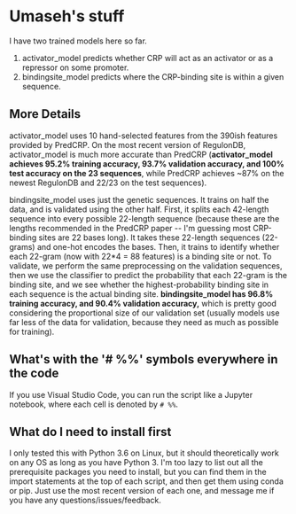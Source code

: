 # Umaseh's stuff

I have two trained models here so far.

1. activator_model predicts whether CRP will act as an activator or as a repressor on some promoter.
2. bindingsite_model predicts where the CRP-binding site is within a given sequence.

## More Details

activator_model uses 10 hand-selected features from the 390ish features provided by PredCRP. On the most recent version of RegulonDB, activator_model is much more accurate than PredCRP (__activator_model achieves 95.2% training accuracy, 93.7% validation accuracy, and 100% test accuracy on the 23 sequences__, while PredCRP achieves ~87% on the newest RegulonDB and 22/23 on the test sequences).

bindingsite_model uses just the genetic sequences. It trains on half the data, and is validated using the other half. First, it splits each 42-length sequence into every possible 22-length sequence (because these are the lengths recommended in the PredCRP paper -- I'm guessing most CRP-binding sites are 22 bases long). It takes these 22-length sequences (22-grams) and one-hot encodes the bases. Then, it trains to identify whether each 22-gram (now with 22*4 = 88 features) is a binding site or not. To validate, we perform the same preprocessing on the validation sequences, then we use the classifier to predict the probability that each 22-gram is the binding site, and we see whether the highest-probability binding site in each sequence is the actual binding site. __bindingsite_model has 96.8% training accuracy, and 90.4% validation accuracy,__ which is pretty good considering the proportional size of our validation set (usually models use far less of the data for validation, because they need as much as possible for training).

## What's with the '# %%' symbols everywhere in the code

If you use Visual Studio Code, you can run the script like a Jupyter notebook, where each cell is denoted by ```# %%```.

## What do I need to install first

I only tested this with Python 3.6 on Linux, but it should theoretically work on any OS as long as you have Python 3. I'm too lazy to list out all the prerequisite packages you need to install, but you can find them in the import statements at the top of each script, and then get them using conda or pip. Just use the most recent version of each one, and message me if you have any questions/issues/feedback.
